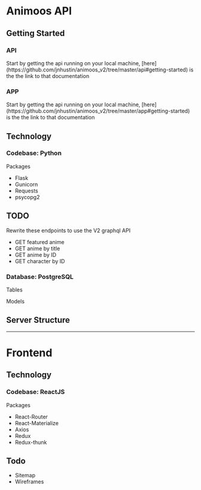 <h1>Animoos API</h1>

<!-- <h1>Organization</h1> -->
<h2>Getting Started</h2>

<h3>API</h3>
<p>
  Start by getting the api running on your local machine, [here](https://github.com/jnhustin/animoos_v2/tree/master/api#getting-started) is the the link to that documentation
</p>

<h3>APP</h3>
<p>
  Start by getting the api running on your local machine, [here](https://github.com/jnhustin/animoos_v2/tree/master/app#getting-started) is the the link to that documentation
</p>

<h2>Technology</h2>

<h3>Codebase: Python</h3>
<p>Packages</p>
<ul>
  <li>Flask</li>
  <li>Gunicorn</li>
  <li>Requests</li>
  <li>psycopg2</li>
</ul>

<h2>TODO</h2>
<p>Rewrite these endpoints to use the V2 graphql API</p>
<ul>
  <li>GET featured anime</li>
  <li>GET anime by title</li>
  <li>GET anime by ID</li>
  <li>GET character by ID</li>
</ul>

<h3>Database: PostgreSQL</h3>
<p>Tables</p>
<p>Models</p>
<p></p>
<p></p>

<h2>Server Structure</h2>


<hr />
<h1>Frontend</h1>
<h2>Technology</h2>

<h3>Codebase: ReactJS</h3>
<p>Packages</p>
<ul>
  <li>React-Router</li>
  <li>React-Materialize</li>
  <li>Axios</li>
  <li>Redux</li>
  <li>Redux-thunk</li>
</ul>


<h2>Todo</h2>
<ul>
  <li>Sitemap</li>
  <li>Wireframes</li>
</ul>



